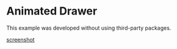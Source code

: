 # Animated Drawer

This example was developed without using third-party packages.


[screenshot](lib/screenshots/animated_drawer.gif)